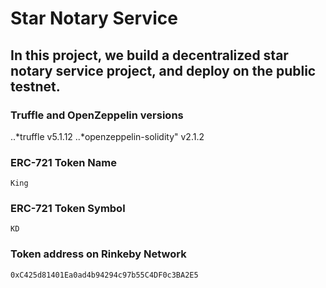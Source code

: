 # Star Notary Service

## In this project, we build a decentralized star notary service project, and deploy on the public testnet.

### Truffle and OpenZeppelin versions
..*truffle v5.1.12
..*openzeppelin-solidity" v2.1.2
### ERC-721 Token Name
    King
### ERC-721 Token Symbol
    KD
### Token address on Rinkeby Network
    0xC425d81401Ea0ad4b94294c97b55C4DF0c3BA2E5